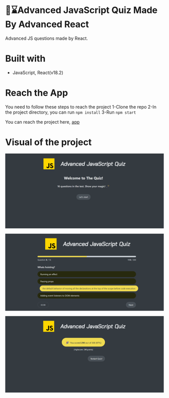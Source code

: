 # 📝⌛Advanced JavaScript Quiz Made By Advanced React

Advanced JS questions made by React.

# Built with

- JavaScript, React(v18.2)

# Reach the App

You need to follow these steps to reach the project
1-Clone the repo
2-In the project directory, you can run `npm install`
3-Run `npm start`

You can reach the project here, [app](https://berenvrl.github.io/JS-Quiz-React/)

# Visual of the project

![Start of the quiz](./js-visual2.png)

![quiz page](./js-visual.png)

![final page](./js-visual3.png)
